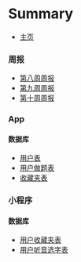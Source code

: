 # Summary

* [主页](README.md)

### 周报

* [第八周周报](weekly/8th.md)
* [第九周周报](weekly/9th.md)
* [第十周周报](weekly/10th.md)

### App

<!-- #### API -->



#### 数据库

* [用户表](app/database/user.md)
* [用户做题表](app/database/question.md)
* [收藏夹表](app/database/collection.md)

### 小程序

<!-- #### API -->



#### 数据库

* [用户收藏夹表](miniprogram/database/collection.md)
* [用户听音选字表](miniprogram/database/tyxz.md)
